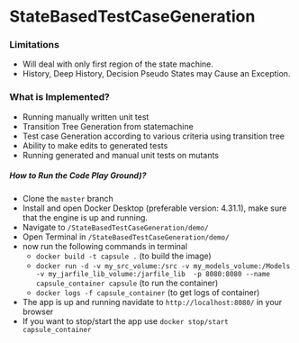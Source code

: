 # StateBasedTestCaseGeneration #


### Limitations ###

* Will deal with only first region of the state machine.
* History, Deep History, Decision Pseudo States may Cause an Exception.

### What is Implemented? ###
* Running manually written unit test
* Transition Tree Generation from statemachine
* Test case Generation according to various criteria using transition tree
* Ability to make edits to generated tests
* Running generated and manual unit tests on mutants

##### How to Run the Code Play Ground)? #####
* Clone the `master` branch
* Install and open Docker Desktop (preferable version: 4.31.1), make sure that the engine is up and running.
* Navigate to `/StateBasedTestCaseGeneration/demo/`
* Open Terminal in `/StateBasedTestCaseGeneration/demo/`
* now run the following commands in terminal
  * `docker build -t capsule .` (to build the image)
  * `docker run -d -v my_src_volume:/src -v my_models_volume:/Models -v my_jarfile_lib_volume:/jarfile_lib  -p 8080:8080 --name capsule_container capsule` (to run the container)
  * `docker logs -f capsule_container` (to get logs of container)
* The app is up and running navidate to `http://localhost:8080/` in your browser
* If you want to stop/start the app use `docker stop/start capsule_container`








